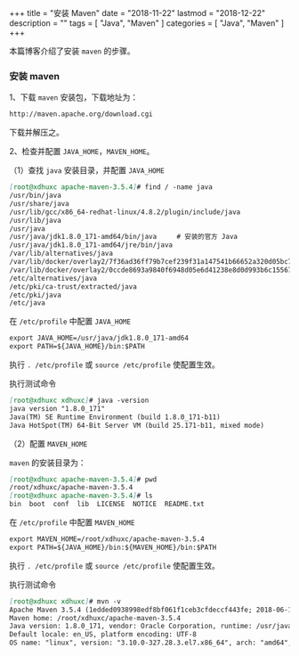 +++
title = "安装 Maven"
date = "2018-11-22"
lastmod = "2018-12-22"
description = ""
tags = [
    "Java",
    "Maven"
]
categories = [
    "Java",
    "Maven"
]
+++

本篇博客介绍了安装 `maven` 的步骤。

<!--more-->

### 安装 maven

1、下载 `maven` 安装包，下载地址为：
```markdown
http://maven.apache.org/download.cgi
```
下载并解压之。

2、检查并配置 `JAVA_HOME`，`MAVEN_HOME`。

（1）查找 `java` 安装目录，并配置 `JAVA_HOME`
```markdown
[root@xdhuxc apache-maven-3.5.4]# find / -name java
/usr/bin/java
/usr/share/java
/usr/lib/gcc/x86_64-redhat-linux/4.8.2/plugin/include/java
/usr/lib/java
/usr/java
/usr/java/jdk1.8.0_171-amd64/bin/java     # 安装的官方 Java
/usr/java/jdk1.8.0_171-amd64/jre/bin/java
/var/lib/alternatives/java
/var/lib/docker/overlay2/7f36ad36ff79b7cef239f31a147541b66652a320d05bc77737b797bba1d2c411/merged/usr/share/java
/var/lib/docker/overlay2/0ccde8693a9840f6948d05e6d41238e8d0d993b6c15567f485e43038b09baa03/diff/usr/share/java
/etc/alternatives/java
/etc/pki/ca-trust/extracted/java
/etc/pki/java
/etc/java
```
在 `/etc/profile` 中配置 `JAVA_HOME`  
```markdown
export JAVA_HOME=/usr/java/jdk1.8.0_171-amd64
export PATH=${JAVA_HOME}/bin:$PATH
```
执行 `. /etc/profile` 或 `source /etc/profile` 使配置生效。

执行测试命令
```markdown
[root@xdhuxc xdhuxc]# java -version
java version "1.8.0_171"
Java(TM) SE Runtime Environment (build 1.8.0_171-b11)
Java HotSpot(TM) 64-Bit Server VM (build 25.171-b11, mixed mode)
```

（2）配置 `MAVEN_HOME`

`maven` 的安装目录为：
```markdown
[root@xdhuxc apache-maven-3.5.4]# pwd
/root/xdhuxc/apache-maven-3.5.4
[root@xdhuxc apache-maven-3.5.4]# ls
bin  boot  conf  lib  LICENSE  NOTICE  README.txt
```
在 `/etc/profile` 中配置 `MAVEN_HOME`
```markdown
export MAVEN_HOME=/root/xdhuxc/apache-maven-3.5.4
export PATH=${JAVA_HOME}/bin:${MAVEN_HOME}/bin:$PATH
```
执行 `. /etc/profile` 或 `source /etc/profile` 使配置生效。

执行测试命令
```markdown
[root@xdhuxc xdhuxc]# mvn -v
Apache Maven 3.5.4 (1edded0938998edf8bf061f1ceb3cfdeccf443fe; 2018-06-18T02:33:14+08:00)
Maven home: /root/xdhuxc/apache-maven-3.5.4
Java version: 1.8.0_171, vendor: Oracle Corporation, runtime: /usr/java/jdk1.8.0_171-amd64/jre
Default locale: en_US, platform encoding: UTF-8
OS name: "linux", version: "3.10.0-327.28.3.el7.x86_64", arch: "amd64", family: "unix"
```
